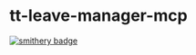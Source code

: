 # tt-leave-manager-mcp
[![smithery badge](https://smithery.ai/badge/@akilat-spec/tt-leave-manager-mcp)](https://smithery.ai/server/@akilat-spec/tt-leave-manager-mcp)
